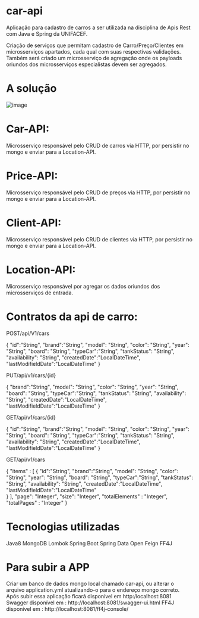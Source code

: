 # car-api
Aplicação para cadastro de carros a ser utilizada na disciplina de Apis Rest com Java e Spring da UNIFACEF.

Criação de serviços que permitam cadastro de Carro/Preço/Clientes em microsserviços apartados, cada qual com suas respectivas validações. Também será criado um microsserviço de agregação onde os payloads oriundos dos microsserviços especialistas devem ser agregados.


# A solução


![image](https://user-images.githubusercontent.com/64381101/145072685-910cfbd6-2e5e-4855-a475-95f5a1b7bce5.png)


# Car-API: 

Microsserviço responsável pelo CRUD de carros via HTTP, por persistir no mongo e enviar para a Location-API.

# Price-API:

Microsserviço responsável pelo CRUD de preços via HTTP, por persistir no mongo e enviar para a Location-API.

# Client-API:

Microsserviço responsável pelo CRUD de clientes via HTTP, por persistir no mongo e enviar para a Location-API.

# Location-API:

Microsserviço responsável por agregar os dados oriundos dos microsserviços de entrada.

# Contratos da api de carro:

POST/api/V1/cars

{
"id":"String",
"brand":"String",
"model": "String",
"color": "String",
"year": "String",
"board": "String",
"typeCar":"String",
"tankStatus": "String",
"availability": "String",
"createdDate":"LocalDateTime",
"lastModifieldDate":"LocalDateTime"
}

PUT/api/v1/cars/{id}

{
  "brand":"String",
  "model": "String",
  "color": "String",
  "year": "String",
  "board": "String",
  "typeCar":"String",
  "tankStatus": "String",
  "availability": "String",
  "createdDate":"LocalDateTime",
  "lastModifieldDate":"LocalDateTime"
}

GET/api/v1/cars/{id}

{
  "id":"String",
  "brand":"String",
  "model": "String",
  "color": "String",
  "year": "String",
  "board": "String",
  "typeCar":"String",
  "tankStatus": "String",
  "availability": "String",
  "createdDate":"LocalDateTime",
  "lastModifieldDate":"LocalDateTime"
}

GET/api/v1/cars

{
  "items" : [
  {
   "id":"String",
  "brand":"String",
  "model": "String",
  "color": "String",
  "year": "String",
  "board": "String",
  "typeCar":"String",
  "tankStatus": "String",
  "availability": "String",
  "createdDate":"LocalDateTime",
  "lastModifieldDate":"LocalDateTime"  
  }
],
"page": "Integer",
"size": "Integer",
"totalElements" : "Integer",
"totalPages" : "Integer"
}

# Tecnologias utilizadas

Java8
MongoDB
Lombok
Spring Boot
Spring Data
Open Feign
FF4J

# Para subir a APP

Criar um banco de dados mongo local chamado car-api, ou alterar o arquivo application.yml atualizando-o para o endereço mongo correto.
Após subir essa aplicação ficará disponível em http:/localhost:8081
Swagger disponível em : http://localhost:8081/swagger-ui.html
FF4J disponível em : http://localhost:8081/ff4j-console/



